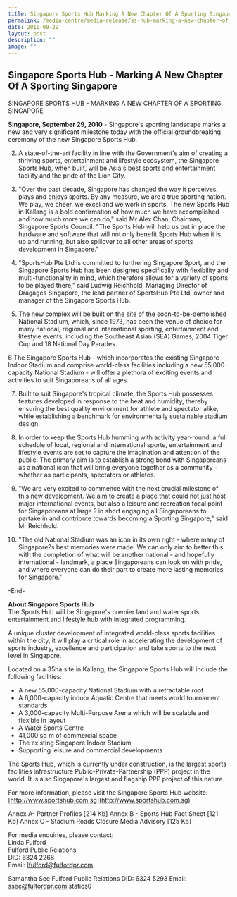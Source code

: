 ```yaml
---
title: Singapore Sports Hub Marking A New Chapter Of A Sporting Singapore
permalink: /media-centre/media-release/ss-hub-marking-a-new-chapter-of-a-sporting-sg/
date: 2010-09-29
layout: post
description: ""
image: ""
---
```

## **Singapore Sports Hub - Marking A New Chapter Of A Sporting Singapore**

SINGAPORE SPORTS HUB - MARKING A NEW CHAPTER OF A SPORTING SINGAPORE

**Singapore, September 29, 2010** - Singapore's sporting landscape marks a new and very significant milestone today with the official groundbreaking ceremony of the new Singapore Sports Hub.

2. A state-of-the-art facility in line with the Government's aim of creating a thriving sports, entertainment and lifestyle ecosystem, the Singapore Sports Hub, when built, will be Asia's best sports and entertainment facility and the pride of the Lion City.

3. "Over the past decade, Singapore has changed the way it perceives, plays and enjoys sports. By any measure, we are a true sporting nation. We play, we cheer, we excel and we work in sports. The new Sports Hub in Kallang is a bold confirmation of how much we have accomplished - and how much more we can do," said Mr Alex Chan, Chairman, Singapore Sports Council. "The Sports Hub will help us put in place the hardware and software that will not only benefit Sports Hub when it is up and running, but also spillover to all other areas of sports development in Singapore."

4. "SportsHub Pte Ltd is committed to furthering Singapore Sport, and the Singapore Sports Hub has been designed specifically with flexibility and multi-functionality in mind, which therefore allows for a variety of sports to be played there," said Ludwig Reichhold, Managing Director of Dragages Singapore, the lead partner of SportsHub Pte Ltd, owner and manager of the Singapore Sports Hub.

5. The new complex will be built on the site of the soon-to-be-demolished National Stadium, which, since 1973, has been the venue of choice for many national, regional and international sporting, entertainment and lifestyle events, including the Southeast Asian (SEA) Games, 2004 Tiger Cup and 18 National Day Parades.

6 The Singapore Sports Hub - which incorporates the existing Singapore Indoor Stadium and comprise world-class facilities including a new 55,000-capacity National Stadium - will offer a plethora of exciting events and activities to suit Singaporeans of all ages.

7. Built to suit Singapore's tropical climate, the Sports Hub possesses features developed in response to the heat and humidity, thereby ensuring the best quality environment for athlete and spectator alike, while establishing a benchmark for environmentally sustainable stadium design.

8. In order to keep the Sports Hub humming with activity year-round, a full schedule of local, regional and international sports, entertainment and lifestyle events are set to capture the imagination and attention of the public. The primary aim is to establish a strong bond with Singaporeans as a national icon that will bring everyone together as a community - whether as participants, spectators or athletes.

9. "We are very excited to commence with the next crucial milestone of this new development. We aim to create a place that could not just host major international events, but also a leisure and recreation focal point for Singaporeans at large ? in short engaging all Singaporeans to partake in and contribute towards becoming a Sporting Singapore," said Mr Reichhold.

10. "The old National Stadium was an icon in its own right - where many of Singapore?s best memories were made. We can only aim to better this with the completion of what will be another national - and hopefully international - landmark, a place Singaporeans can look on with pride, and where everyone can do their part to create more lasting memories for Singapore."

-End-

**About Singapore Sports Hub**
<br>
The Sports Hub will be Singapore's premier land and water sports, entertainment and lifestyle hub with integrated programming.

A unique cluster development of integrated world-class sports facilities within the city, it will play a critical role in accelerating the development of sports industry, excellence and participation and take sports to the next level in Singapore.

Located on a 35ha site in Kallang, the Singapore Sports Hub will include the following facilities:
* A new 55,000-capacity National Stadium with a retractable roof
* A 6,000-capacity indoor Aquatic Centre that meets world tournament standards
* A 3,000-capacity Multi-Purpose Arena which will be scalable and flexible in layout
* A Water Sports Centre
* 41,000 sq m of commercial space
* The existing Singapore Indoor Stadium
* Supporting leisure and commercial developments

The Sports Hub, which is currently under construction, is the largest sports facilities infrastructure Public-Private-Partnership (PPP) project in the world. It is also Singapore's largest and flagship PPP project of this nature.

For more information, please visit the Singapore Sports Hub website: [http://www.sportshub.com.sg](http://www.sportshub.com.sg)

Annex A- Partner Profiles [214 Kb]
Annex B - Sports Hub Fact Sheet [121 Kb]
Annex C - Stadium Roads Closure Media Advisory [125 Kb]

For media enquiries, please contact:
<br>Linda Fulford
<br>Fulford Public Relations
<br>DID: 6324 2268
<br>Email: lfulford@fulfordpr.com

Samantha See
Fulford Public Relations
DID: 6324 5293
Email: ssee@fulfordpr.com
statics0